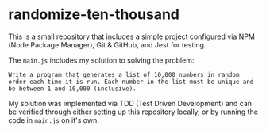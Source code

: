 # randomize-ten-thousand

This is a small repository that includes a simple project configured via NPM (Node Package Manager), Git & GitHub, and Jest for testing.

The `main.js` includes my solution to solving the problem:

```
Write a program that generates a list of 10,000 numbers in random order each time it is run. Each number in the list must be unique and be between 1 and 10,000 (inclusive).
```

My solution was implemented via TDD (Test Driven Development) and can be verified through either setting up this repository locally, or by running the code in `main.js` on it's own.
